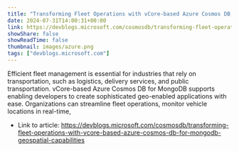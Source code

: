 ```yaml
---
title: "Transforming Fleet Operations with vCore-based Azure Cosmos DB for MongoDB Geospatial Capabilities"
date: 2024-07-31T14:00:31+00:00
link: https://devblogs.microsoft.com/cosmosdb/transforming-fleet-operations-with-vcore-based-azure-cosmos-db-for-mongodb-geospatial-capabilities
showShare: false
showReadTime: false
thumbnail: images/azure.png
tags: ["devblogs.microsoft.com"]
---
```

Efficient fleet management is essential for industries that rely on transportation, such as logistics, delivery services, and public transportation. vCore-based Azure Cosmos DB for MongoDB supports enabling developers to create sophisticated geo-enabled applications with ease. Organizations can streamline fleet operations, monitor vehicle locations in real-time,

- Link to article: https://devblogs.microsoft.com/cosmosdb/transforming-fleet-operations-with-vcore-based-azure-cosmos-db-for-mongodb-geospatial-capabilities
